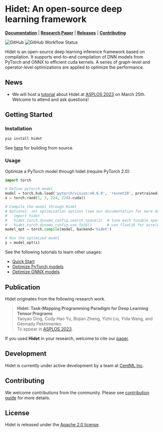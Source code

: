 # Hidet: An open-source deep learning framework
[**Documentation**](http://docs.hidet.org/)  |
[**Research Paper**](https://dl.acm.org/doi/10.1145/3575693.3575702)  |
[**Releases**](https://github.com/hidet-org/hidet/releases) |
[**Contributing**](https://docs.hidet.org/stable/developer-guides/contributing.html)

![GitHub](https://img.shields.io/github/license/hidet-org/hidet)
![GitHub Workflow Status](https://img.shields.io/github/actions/workflow/status/hidet-org/hidet/tests.yaml)


Hidet is an open-source deep learning inference framework based on compilation. 
It supports end-to-end compilation of DNN models from PyTorch and ONNX to efficient cuda kernels.
A series of graph-level and operator-level optimizations are applied to optimize the performance.

## News
- We will host a [tutorial](https://centml.github.io/asplos23-tutorial/) about Hidet at 
  [ASPLOS 2023](https://asplos-conference.org/workshops-tutorials/) on March 25th. Welcome to attend and ask questions!

## Getting Started

### Installation
```bash
pip install hidet
```
See [here](http://docs.hidet.org/) for building from source.

### Usage

Optimize a PyTorch model through hidet (require PyTorch 2.0):
```python
import torch

# Define pytorch model
model = torch.hub.load('pytorch/vision:v0.6.0', 'resnet18', pretrained=True).cuda().eval()
x = torch.rand(1, 3, 224, 224).cuda()

# Compile the model through Hidet
# Optional: set optimization options (see our documentation for more details)
#   import hidet 
#   hidet.torch.dynamo_config.search_space(2)  # tune each tunable operator
#   hidet.torch.dynamo_config.use_fp16()       # use float16 for acceleration
model_opt = torch.compile(model, backend='hidet')  

# Run the optimized model
y = model_opt(x)
```
See the following tutorials to learn other usages:
- [Quick Start](http://docs.hidet.org/stable/gallery/getting-started/quick-start.html)
- [Optimize PyTorch models](http://docs.hidet.org/stable/gallery/tutorials/optimize-pytorch-model.html)
- [Optimize ONNX models](http://docs.hidet.org/stable/gallery/tutorials/run-onnx-model.html)

## Publication
Hidet originates from the following research work. 

>  **Hidet: Task-Mapping Programming Paradigm for Deep Learning Tensor Programs**  
>  Yaoyao Ding, Cody Hao Yu, Bojian Zheng, Yizhi Liu, Yida Wang, and Gennady Pekhimenko.  
>  To appear in [ASPLOS 2023](https://asplos-conference.org/program/).

If you used **Hidet** in your research, welcome to cite our
[paper](https://dl.acm.org/doi/10.1145/3575693.3575702).

## Development 
Hidet is currently under active development by a team at [CentML Inc](https://centml.ai/). 

## Contributing
We welcome contributions from the community. Please see 
[contribution guide](https://docs.hidet.org/stable/developer-guides/contributing.html)
for more details.

## License
Hidet is released under the [Apache 2.0 license](LICENSE).
